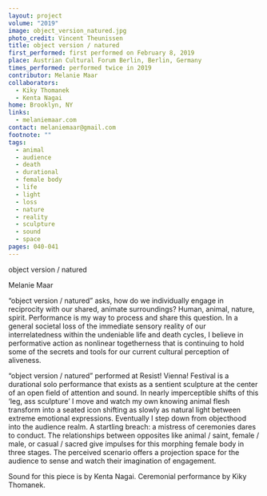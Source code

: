 ```yaml
---
layout: project
volume: "2019"
image: object_version_natured.jpg
photo_credit: Vincent Theunissen
title: object version / natured
first_performed: first performed on February 8, 2019
place: Austrian Cultural Forum Berlin, Berlin, Germany
times_performed: performed twice in 2019
contributor: Melanie Maar
collaborators:
  - Kiky Thomanek
  - Kenta Nagai
home: Brooklyn, NY
links:
  - melaniemaar.com
contact: melaniemaar@gmail.com
footnote: ""
tags:
  - animal
  - audience
  - death
  - durational
  - female body
  - life
  - light
  - loss
  - nature
  - reality
  - sculpture
  - sound
  - space
pages: 040-041
---
```


object version / natured

Melanie Maar

“object version / natured” asks, how do we individually engage in reciprocity with our shared, animate surroundings? Human, animal, nature, spirit. Performance is my way to process and share this question. In a general societal loss of the immediate sensory reality of our interrelatedness within the undeniable life and death cycles, I believe in performative action as nonlinear togetherness that is continuing to hold some of the secrets and tools for our current cultural perception of aliveness.

“object version / natured” performed at Resist! Vienna! Festival is a durational solo performance that exists as a sentient sculpture at the center of an open field of attention and sound. In nearly imperceptible shifts of this ‘leg, ass sculpture’ I move and watch my own knowing animal flesh transform into a seated icon shifting as slowly as natural light between extreme emotional expressions. Eventually I step down from objecthood into the audience realm. A startling breach: a mistress of ceremonies dares to conduct. The relationships between opposites like animal / saint, female / male, or casual / sacred give impulses for this morphing female body in three stages. The perceived scenario offers a projection space for the audience to sense and watch their imagination of engagement.

Sound for this piece is by Kenta Nagai. Ceremonial performance by Kiky Thomanek.
